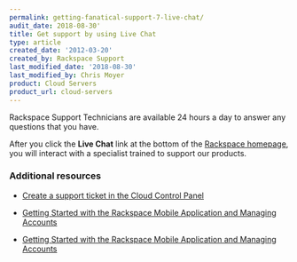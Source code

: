 ```yaml
---
permalink: getting-fanatical-support-7-live-chat/
audit_date: 2018-08-30'
title: Get support by using Live Chat
type: article
created_date: '2012-03-20'
created_by: Rackspace Support
last_modified_date: '2018-08-30'
last_modified_by: Chris Moyer
product: Cloud Servers
product_url: cloud-servers
---
```


Rackspace Support Technicians are available 24 hours a day to answer any questions that you have.

After you click the **Live Chat** link at the bottom of the [Rackspace homepage](https://www.rackspace.com), you will interact with a specialist trained to support our products.

### Additional resources

- [Create a support ticket in the Cloud Control Panel](/how-to/create-a-support-ticket-in-the-cloud-control-panel)

- [Getting Started with the Rackspace Mobile Application and Managing Accounts](/how-to/getting-started-with-the-rackspace-mobile-application-and-managing-accounts)

- [Getting Started with the Rackspace Mobile Application and Managing Accounts](/how-to/getting-started-with-the-rackspace-mobile-application-and-managing-accounts)
